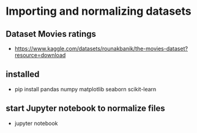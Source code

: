 # Importing and normalizing datasets
## Dataset Movies ratings
- https://www.kaggle.com/datasets/rounakbanik/the-movies-dataset?resource=download
## installed
- pip install pandas numpy matplotlib seaborn scikit-learn
## start Jupyter notebook to normalize files
- jupyter notebook
